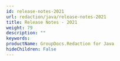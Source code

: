 ```yaml
---
id: release-notes-2021
url: redaction/java/release-notes-2021
title: Release Notes - 2021
weight: 79
description: ""
keywords: 
productName: GroupDocs.Redaction for Java
hideChildren: False
---
```

